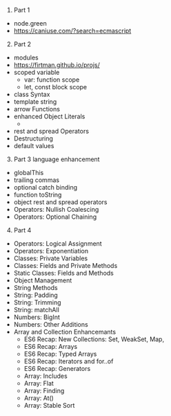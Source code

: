 1. Part 1
  - node.green
  - https://caniuse.com/?search=ecmascript
2. Part 2
  - modules
  - https://firtman.github.io/projs/
  - scoped variable
    - var: function scope
    - let, const block scope
  - class Syntax
  - template string
  - arrow Functions
  - enhanced Object Literals
    - [dynamicKey]: "abc"
  - rest and spread Operators
  - Destructuring
  - default values
3. Part 3 language enhancement
  - globalThis
  - trailing commas
  - optional catch binding
  - function toString
  - object rest and spread operators
  - Operators: Nullish Coalescing
  - Operators: Optional Chaining
4. Part 4
  - Operators: Logical Assignment
  - Operators: Exponentiation
  - Classes: Private Variables
  - Classes: Fields and Private Methods
  - Static Classes: Fields and Methods
  - Object Management
  - String Methods 
  - String: Padding
  - String: Trimming
  - String: matchAll
  - Numbers: BigInt
  - Numbers: Other Additions
  - Array and Collection Enhancemants
    - ES6 Recap: New Collections: Set, WeakSet, Map, 
    - ES6 Recap: Arrays
    - ES6 Recap: Typed Arrays
    - ES6 Recap: Iterators and for..of
    - ES6 Recap: Generators
    - Array: Includes
    - Array: Flat
    - Array: Finding
    - Array: At()
    - Array: Stable Sort
    
